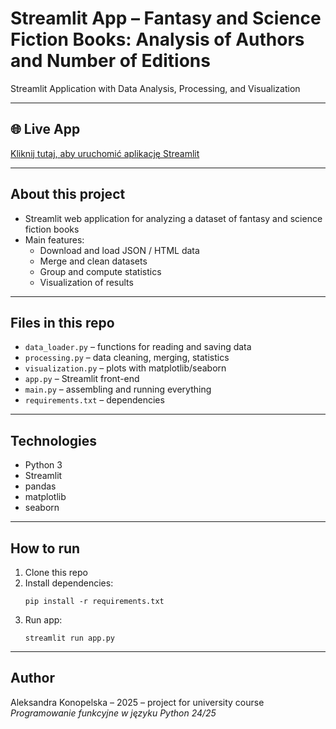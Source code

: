 # Streamlit App – Fantasy and Science Fiction Books: Analysis of Authors and Number of Editions

Streamlit Application with Data Analysis, Processing, and Visualization

---

## 🌐 Live App
[Kliknij tutaj, aby uruchomić aplikację Streamlit](https://aleksandrak671-books-analysis.streamlit.app)

---

## About this project

- Streamlit web application for analyzing a dataset of fantasy and science fiction books
- Main features:
  - Download and load JSON / HTML data
  - Merge and clean datasets
  - Group and compute statistics
  - Visualization of results

---

## Files in this repo

- `data_loader.py` – functions for reading and saving data
- `processing.py` – data cleaning, merging, statistics
- `visualization.py` – plots with matplotlib/seaborn
- `app.py` – Streamlit front-end
- `main.py` – assembling and running everything
- `requirements.txt` – dependencies

---

## Technologies

- Python 3
- Streamlit
- pandas
- matplotlib
- seaborn

---

## How to run

1. Clone this repo
2. Install dependencies:
    ```
    pip install -r requirements.txt
    ```
3. Run app:
    ```
    streamlit run app.py
    ```

---

## Author

Aleksandra Konopelska – 2025 – project for university course *Programowanie funkcyjne w języku Python 24/25*


